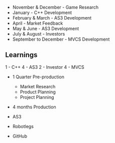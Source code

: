 - November & December - Game Research
- January - C++ Development
- February & March - AS3 Development
- April - Market Feedback
- May & June - AS3 Development
- July & August - Investors
- September to December - MVCS Development


## Learnings

1 - C++
4 - AS3
2 - Investor
4 - MVCS


- 1 Quarter Pre-production
    - Market Research
    - Product Planning
    - Project Planning
- 4 months Production

- AS3
- Robotlegs
- GitHub